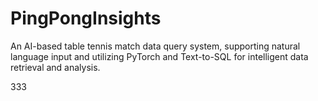 # PingPongInsights
An AI-based table tennis match data query system, supporting natural language input and utilizing PyTorch and Text-to-SQL for intelligent data retrieval and analysis.

333


